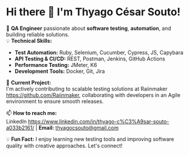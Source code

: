 # Hi there 👋 I'm Thyago César Souto!

🔧 **QA Engineer** passionate about **software testing**, **automation**, and building reliable solutions.  
💡 **Technical Skills:**  
- **Test Automation:** Ruby, Selenium, Cucumber, Cypress, JS, Capybara
- **API Testing & CI/CD:** REST, Postman, Jenkins, GitHub Actions  
- **Performance Testing:** JMeter, K6  
- **Development Tools:** Docker, Git, Jira

🚀 **Current Project:**  
I'm actively contributing to scalable testing solutions at Raiinmaker https://github.com/Raiinmaker, collaborating with developers in an Agile environment to ensure smooth releases.

📫 **How to reach me:**  
LinkedIn https://www.linkedin.com/in/thyago-c%C3%A9sar-souto-a033b2161/ | **Email:** thyagocsouto@gmail.com

💡 **Fun Fact:** I enjoy learning new testing tools and improving software quality with creative approaches. Let's connect!
